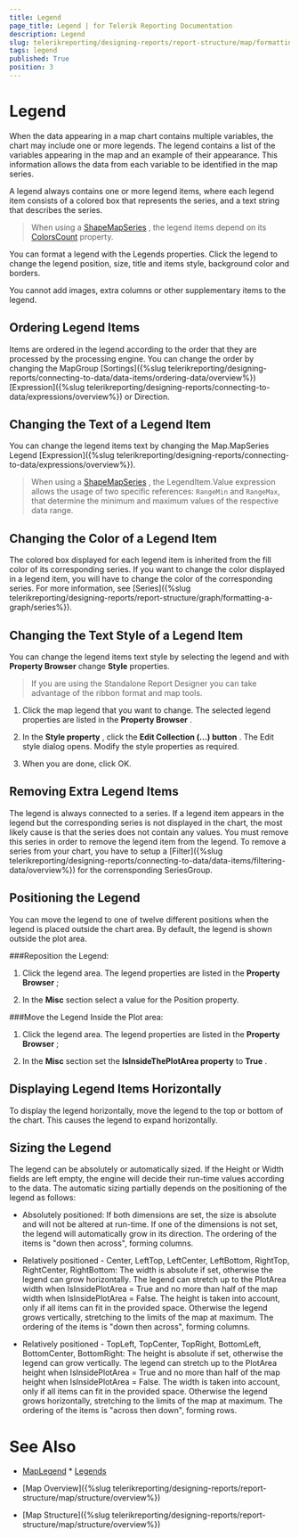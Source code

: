 ```yaml
---
title: Legend
page_title: Legend | for Telerik Reporting Documentation
description: Legend
slug: telerikreporting/designing-reports/report-structure/map/formatting-a-map/legend
tags: legend
published: True
position: 3
---
```


# Legend



When the data appearing in a map chart contains multiple variables, the chart may include one or more legends.         The legend contains a list of the variables appearing in the map and an example of their appearance.         This information allows the data from each variable to be identified in the map series.       

A legend always contains one or more legend items, where each legend item consists of a colored box that represents the series,         and a text string that describes the series.       

> When using a  [ShapeMapSeries](/reporting/api/Telerik.Reporting.ShapeMapSeries) , the legend items depend on its            [ColorsCount](/reporting/api/Telerik.Reporting.ShapeMapSeries#Telerik_Reporting_ShapeMapSeries_ColorsCount)  property.         

You can format a legend with the Legends properties.         Click the legend to change the legend position, size, title and items style, background color and borders.       

You cannot add images, extra columns or other supplementary items to the legend.       

## Ordering Legend Items

Items are ordered in the legend according to the order that they are processed by the processing engine.           You can change the order by changing the MapGroup [Sortings]({%slug telerikreporting/designing-reports/connecting-to-data/data-items/ordering-data/overview%})[Expression]({%slug telerikreporting/designing-reports/connecting-to-data/expressions/overview%}) or Direction.         

## Changing the Text of a Legend Item

You can change the legend items text by changing the Map.MapSeries Legend [Expression]({%slug telerikreporting/designing-reports/connecting-to-data/expressions/overview%}).         

> When using a  [ShapeMapSeries](/reporting/api/Telerik.Reporting.ShapeMapSeries) , the LegendItem.Value expression allows the usage             of two specific references: `RangeMin` and `RangeMax`, that determine the minimum and maximum values             of the respective data range.           

## Changing the Color of a Legend Item

The colored box displayed for each legend item is inherited from the fill color of its corresponding series.           If you want to change the color displayed in a legend item, you will have to change the color of the corresponding series.           For more information, see [Series]({%slug telerikreporting/designing-reports/report-structure/graph/formatting-a-graph/series%}).         

## Changing the Text Style of a Legend Item

You can change the legend items text style by selecting the legend and with __Property Browser__  change __Style__  properties.         

> If you are using the Standalone Report Designer you can take advantage of the ribbon format and map tools.           

1. Click the map legend that you want to change.    The selected legend properties are listed in the __Property Browser__ .                 

1. In the __Style property__ , click the __Edit Collection (…) button__ . The Edit style dialog opens.                                       Modify the style properties as required.                 

1. When you are done, click OK.                 

## Removing Extra Legend Items

The legend is always connected to a series.           If a legend item appears in the legend but the corresponding series is not displayed in the chart,           the most likely cause is that the series does not contain any values.           You must remove this series in order to remove the legend item from the legend.           To remove a series from your chart, you have to setup a [Filter]({%slug telerikreporting/designing-reports/connecting-to-data/data-items/filtering-data/overview%}) for the corrensponding SeriesGroup.         

## Positioning the Legend

You can move the legend to one of twelve different positions when the legend is placed outside the chart area.           By default, the legend is shown outside the plot area.         

###Reposition the Legend:

1. Click the legend area.    The legend properties are listed in the __Property Browser__ ;                 

1. In the __Misc__  section select a value for the Position property.                 

###Move the Legend Inside the Plot area:

1. Click the legend area.    The legend properties are listed in the __Property Browser__ ;                 

1. In the __Misc__  section set the __IsInsideThePlotArea property__  to __True__ .                 

## Displaying Legend Items Horizontally

To display the legend horizontally, move the legend to the top or bottom of the chart. This causes the legend to expand horizontally.         

## Sizing the Legend

The legend can be absolutely or automatically sized.           If the Height or Width fields are left empty, the engine will decide their run-time values according to the data.           The automatic sizing partially depends on the positioning of the legend as follows:         

* Absolutely positioned:             If both dimensions are set, the size is absolute and will not be altered at run-time.             If one of the dimensions is not set, the legend will automatically grow in its direction.             The ordering of the items is "down then across", forming columns.             

* Relatively positioned - Center, LeftTop, LeftCenter, LeftBottom, RightTop, RightCenter, RightBottom:             The width is absolute if set, otherwise the legend can grow horizontally.               The legend can stretch up to the PlotArea width when IsInsidePlotArea = True and no more than half of the map width when IsInsidePlotArea = False.             The height is taken into account, only if all items can fit in the provided space.               Otherwise the legend grows vertically, stretching to the limits of the map at maximum.             The ordering of the items is "down then across", forming columns.             

* Relatively positioned - TopLeft, TopCenter, TopRight, BottomLeft, BottomCenter, BottomRight:             The height is absolute if set, otherwise the legend can grow vertically.               The legend can stretch up to the PlotArea height when IsInsidePlotArea = True and no more than half of the map height when IsInsidePlotArea = False.             The width is taken into account, only if all items can fit in the provided space.               Otherwise the legend grows horizontally, stretching to the limits of the map at maximum.             The ordering of the items is "across then down", forming rows.             

# See Also
 * [MapLegend](/reporting/api/Telerik.Reporting.MapLegend)  * [Legends](/reporting/api/Telerik.Reporting.Map#Telerik_Reporting_Map_Legends) 

 * [Map Overview]({%slug telerikreporting/designing-reports/report-structure/map/structure/overview%})

 * [Map Structure]({%slug telerikreporting/designing-reports/report-structure/map/structure/overview%})

